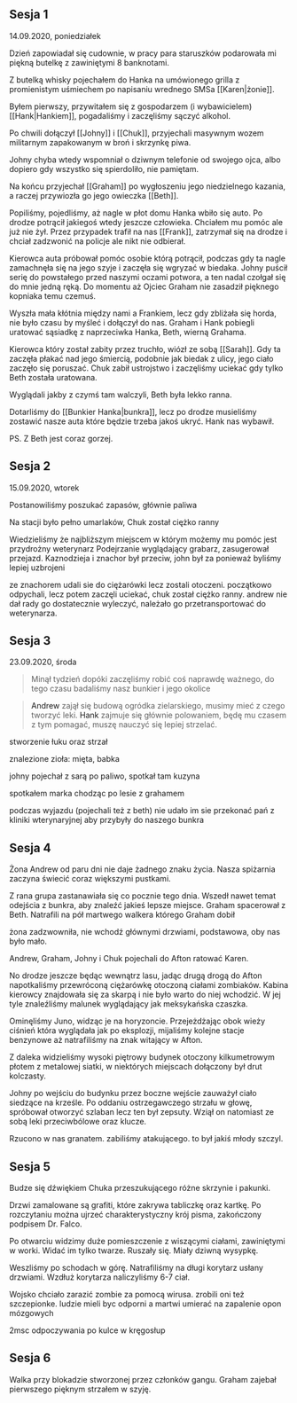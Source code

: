   
## Sesja 1

14.09.2020, poniedziałek 

Dzień zapowiadał się cudownie, w pracy para staruszków podarowała mi piękną butelkę z zawiniętymi 8 banknotami.

Z butelką whisky pojechałem do Hanka na umówionego grilla z promienistym uśmiechem po napisaniu wrednego SMSa [[Karen|żonie]].

Byłem pierwszy, przywitałem się z gospodarzem (i wybawicielem) [[Hank|Hankiem]], pogadaliśmy i zaczęliśmy sączyć alkohol.

Po chwili dołączył [[Johny]] i [[Chuk]], przyjechali masywnym wozem militarnym zapakowanym w broń i skrzynkę piwa.

Johny chyba wtedy wspomniał o dziwnym telefonie od swojego ojca, albo dopiero gdy wszystko się spierdoliło, nie pamiętam.

Na końcu przyjechał [[Graham]] po wygłoszeniu jego niedzielnego kazania, a raczej przywiozła go jego owieczka [[Beth]].

Popiliśmy, pojedliśmy, aż nagle w płot domu Hanka wbiło się auto. Po drodze potrącił jakiegoś wtedy jeszcze człowieka. Chciałem mu pomóc ale już nie żył. Przez przypadek trafił na nas [[Frank]], zatrzymał się na drodze i chciał zadzwonić na policje ale nikt nie odbierał.

Kierowca auta próbował pomóc osobie którą potrącił, podczas gdy ta nagle zamachnęła się na jego szyje i zaczęła się wgryzać w biedaka. Johny puścił serię do powstałego przed naszymi oczami potwora, a ten nadal czołgał się do mnie jedną ręką. Do momentu aż Ojciec Graham nie zasadził pięknego kopniaka temu czemuś.

Wyszła mała kłótnia między nami a Frankiem, lecz gdy zbliżała się horda, nie było czasu by myśleć i dołączył do nas. Graham i Hank pobiegli uratować sąsiadkę z naprzeciwka Hanka, Beth, wierną Grahama. 

Kierowca który został zabity przez truchło, wiózł ze sobą [[Sarah]]. Gdy ta zaczęła płakać nad jego śmiercią, podobnie jak biedak z ulicy, jego ciało zaczęło się poruszać. Chuk zabił ustrojstwo i zaczęliśmy uciekać gdy tylko Beth została uratowana.

Wyglądali jakby z czymś tam walczyli, Beth była lekko ranna.

Dotarliśmy do [[Bunkier Hanka|bunkra]], lecz po drodze musieliśmy zostawić nasze auta które będzie trzeba jakoś ukryć. Hank nas wybawił. 

PS. 
Z Beth jest coraz gorzej.

## Sesja 2

15.09.2020, wtorek

Postanowiliśmy poszukać zapasów, głównie paliwa

Na stacji było pełno umarlaków, Chuk został ciężko ranny

Wiedzieliśmy że najbliższym miejscem w którym możemy mu pomóc jest przydrożny weterynarz
Podejrzanie wyglądający grabarz, zasugerował przejazd. Kaznodzieja i znachor był przeciw, john był za ponieważ byliśmy lepiej uzbrojeni

ze znachorem udali sie do ciężarówki lecz zostali otoczeni. początkowo odpychali, lecz potem zaczęli uciekać, chuk został ciężko ranny. andrew nie dał rady go dostatecznie wyleczyć, należało go przetransportować do weterynarza. 

## Sesja 3

23.09.2020, środa

> Minął tydzień dopóki zaczęliśmy robić coś naprawdę ważnego, do tego czasu badaliśmy nasz bunkier i jego okolice

> <a data-path="Grupa/Andrew.md">Andrew</a> zajął się budową ogródka zielarskiego, musimy mieć z czego tworzyć leki. <a data-path="Grupa/Hank.md">Hank</a> zajmuje się głównie polowaniem, będę mu czasem z tym pomagać, muszę nauczyć się lepiej strzelać.

stworzenie łuku oraz strzał


znalezione zioła: mięta, babka

johny pojechał z sarą po paliwo, spotkał tam kuzyna

spotkałem marka chodząc po lesie z grahamem


podczas wyjazdu (pojechali też z beth) nie udało im sie przekonać pań z kliniki wterynaryjnej aby przybyły do naszego bunkra


## Sesja 4

Żona Andrew od paru dni nie daje żadnego znaku życia. Nasza spiżarnia zaczyna świecić coraz większymi pustkami. 

Z rana grupa zastanawiała się co pocznie tego dnia. Wszedł nawet temat odejścia z bunkra, aby znaleźć jakieś lepsze miejsce. Graham spacerował z Beth. Natrafili na pół martwego walkera którego Graham dobił

żona zadzwowniła, nie wchodź głównymi drzwiami, podstawowa, oby nas było mało.

Andrew, Graham, Johny i Chuk pojechali do Afton ratować Karen.

No drodze jeszcze będąc wewnątrz lasu, jadąc drugą drogą do Afton napotkaliśmy przewróconą ciężarówkę otoczoną ciałami zombiaków. Kabina kierowcy znajdowała się za skarpą i nie było warto do niej wchodzić. W jej tyle znaleźliśmy malunek wyglądający jak meksykańska czaszka.

Ominęliśmy Juno, widząc je na horyzoncie. Przejeżdżając obok wieży ciśnień która wyglądała jak po eksplozji, mijaliśmy kolejne stacje benzynowe aż natrafiliśmy na znak witający w Afton.

Z daleka widzieliśmy wysoki piętrowy budynek otoczony kilkumetrowym płotem z metalowej siatki, w niektórych miejscach dołączony był drut kolczasty.

Johny po wejściu do budynku przez boczne wejście zauważył ciało siedzące na krześle. Po oddaniu ostrzegawczego strzału w głowę, spróbował otworzyć szlaban lecz ten był zepsuty. Wziął on natomiast ze sobą leki przeciwbólowe oraz klucze. 

Rzucono w nas granatem. zabiliśmy atakującego. to był jakiś młody szczyl. 



## Sesja 5

Budze się dźwiękiem Chuka przeszukującego różne skrzynie i pakunki.

Drzwi zamalowane są grafiti, które zakrywa tabliczkę oraz kartkę. Po rozczytaniu można ujrzeć charakterystyczny krój pisma, zakończony podpisem Dr. Falco.

Po otwarciu widzimy duże pomieszczenie z wiszącymi ciałami, zawiniętymi w worki. Widać im tylko twarze. Ruszały się. Miały dziwną wysypkę.

Weszliśmy po schodach w górę. Natrafiliśmy na długi korytarz usłany drzwiami. Wzdłuż korytarza naliczyliśmy 6-7 ciał.

Wojsko chciało zarazić zombie za pomocą wirusa. zrobili oni też szczepionke. ludzie mieli byc odporni a martwi umierać na zapalenie opon mózgowych

2msc odpoczywania po kulce w kręgosłup

## Sesja 6

Walka przy blokadzie stworzonej przez członków gangu. Graham zajebał pierwszego pięknym strzałem w szyję. 